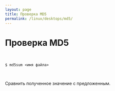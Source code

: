 ```yaml
---
layout: page
title: Проверка MD5
permalink: /linux/desktops/md5/
---
```


# Проверка MD5

<br/>

    $ md5sum <имя файла>

<br/>

Сравнить полученное значение с предложенным.